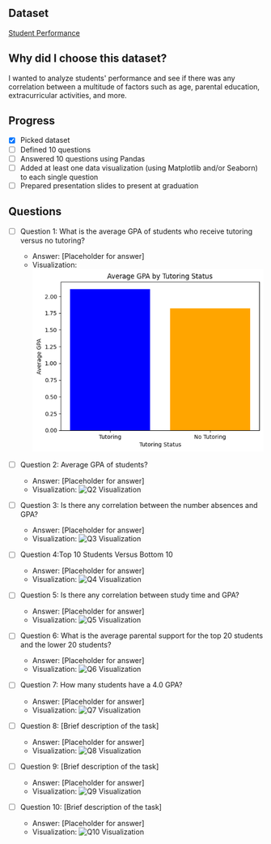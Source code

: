 ## Dataset
[Student Performance](https://www.kaggle.com/datasets/rabieelkharoua/students-performance-dataset)

## Why did I choose this dataset?
I wanted to analyze students' performance and see if there was any correlation between a multitude of factors such as age, parental education, extracurricular activities, and more.



## Progress
- [X] Picked dataset
- [ ] Defined 10 questions
- [ ] Answered 10 questions using Pandas
- [ ] Added at least one data visualization (using Matplotlib and/or Seaborn) to each single question
- [ ] Prepared presentation slides to present at graduation

## Questions
- [ ] Question 1: What is the average GPA of students who receive tutoring versus no tutoring?
  - Answer: [Placeholder for answer]
  - Visualization: ![Q1 Visualization](./Question1.png)

- [ ] Question 2: Average GPA of students?
  - Answer: [Placeholder for answer]
  - Visualization: ![Q2 Visualization](https://example.com/path-to-image-2.png)

- [ ] Question 3: Is there any correlation between the number absences and GPA?
  - Answer: [Placeholder for answer]
  - Visualization: ![Q3 Visualization](https://example.com/path-to-image-3.png)

- [ ] Question 4:Top 10 Students Versus Bottom 10
  - Answer: [Placeholder for answer]
  - Visualization: ![Q4 Visualization](https://example.com/path-to-image-4.png)

- [ ] Question 5: Is there any correlation between study time and GPA?
  - Answer: [Placeholder for answer]
  - Visualization: ![Q5 Visualization](https://example.com/path-to-image-5.png)

- [ ] Question 6: What is the average parental support for the top 20 students and the lower 20 students?
  - Answer: [Placeholder for answer]
  - Visualization: ![Q6 Visualization](https://example.com/path-to-image-6.png)

- [ ] Question 7: How many students have a 4.0 GPA?
  - Answer: [Placeholder for answer]
  - Visualization: ![Q7 Visualization](https://example.com/path-to-image-7.png)

- [ ] Question 8: [Brief description of the task]
  - Answer: [Placeholder for answer]
  - Visualization: ![Q8 Visualization](https://example.com/path-to-image-8.png)

- [ ] Question 9: [Brief description of the task]
  - Answer: [Placeholder for answer]
  - Visualization: ![Q9 Visualization](https://example.com/path-to-image-9.png)

- [ ] Question 10: [Brief description of the task]
  - Answer: [Placeholder for answer]
  - Visualization: ![Q10 Visualization](https://example.com/path-to-image-10.png)
